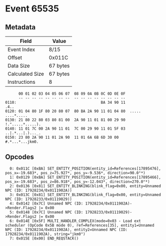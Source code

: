 # Event 65535

## Metadata

| Field           | Value    |
|-----------------|----------|
| Event Index     | 8/15     |
| Offset          | 0x011C   |
| Data Size       | 67 bytes |
| Calculated Size | 67 bytes |
| Instructions    | 8        |

```
      00 01 02 03 04 05 06 07  08 09 0A 0B 0C 0D 0E 0F
      -- -- -- -- -- -- -- --  -- -- -- -- -- -- -- --
0110:                                      BA 34 90 11              .4..
0120: 01 04 80 1F 80 20 80 07  80 BA 2A 90 11 01 04 80  ..... ....*.....
0130: 21 80 22 80 03 80 81 00  2A 90 11 01 81 00 29 90  !.".....*.....).
0140: 11 01 7C 00 2A 90 11 01  7C 00 29 90 11 01 5F 03  ..|.*...|.)..._.
0150: 23 80 2A 90 11 01 2A 90  11 01 6A 6B 6D 30 00     #.*...*...jkm0. 
```

## Opcodes

```
  0: 0x011C [0xBA] SET_ENTITY_POSITION(entity_id=References[17895476], pos_x=-19.683*, pos_z=75.927*, pos_y=-9.536*, direction=90.0°*)
  1: 0x0129 [0xBA] SET_ENTITY_POSITION(entity_id=References[17895466], pos_x=-19.683*, pos_z=86.918*, pos_y=-12.043*, direction=270.0°*)
  2: 0x0136 [0x81] SET_ENTITY_BLINKING(blink_flag=0x00, entity=Unnamed NPC (ID: 17928234/0x0111902A))
  3: 0x013C [0x81] SET_ENTITY_BLINKING(blink_flag=0x00, entity=Unnamed NPC (ID: 17928233/0x01119029))
  4: 0x0142 [0x7C] Unnamed NPC (ID: 17928234/0x0111902A)->Render.Flags2 |= 0x00
  5: 0x0148 [0x7C] Unnamed NPC (ID: 17928233/0x01119029)->Render.Flags2 |= 0x00
  6: 0x014E [0x5F] MULTI_HANDLER_COMPLEX(mode=0x03 - Load ext scheduler (OpCode 0x5B mode 0), ref=References[35], entity1=Unnamed NPC (ID: 17928234/0x0111902A), entity2=Unnamed NPC (ID: 17928234/0x0111902A), string="jkm0")
  7: 0x015E [0x00] END_REQSTACK()
```
